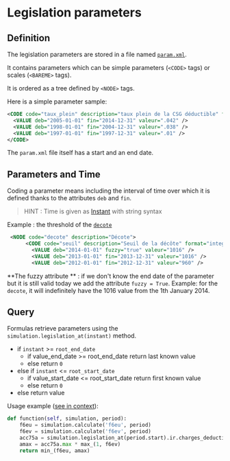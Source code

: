 # Legislation parameters

## Definition

The legislation parameters are stored in a file named [`param.xml`](https://github.com/openfisca/openfisca-france/blob/master/openfisca_france/param/param.xml).

It contains parameters which can be simple parameters (`<CODE>` tags) or scales (`<BAREME>` tags).

It is ordered as a tree defined by `<NODE>` tags.

Here is a simple parameter sample:

```xml
<CODE code="taux_plein" description="taux plein de la CSG déductible" format="percent">
  <VALUE deb="2005-01-01" fin="2014-12-31" valeur=".042" />
  <VALUE deb="1998-01-01" fin="2004-12-31" valeur=".038" />
  <VALUE deb="1997-01-01" fin="1997-12-31" valeur=".01" />
</CODE>
```

The `param.xml` file itself has a start and an end date.

## Parameters and Time
 Coding a parameter means including the interval of time over which it is defined thanks to the attributes `deb` and `fin`.

 > HINT : Time is given as [Instant](../periodsinstants.md) with string syntax

 Example : the threshold of the [`decote`](https://legislation.openfisca.fr/parameters/ir.decote.seuil)

```xml
 <NODE code="decote" description="Décote">
      <CODE code="seuil" description="Seuil de la décôte" format="integer" type="monetary">
        <VALUE deb="2014-01-01" fuzzy="true" valeur="1016" />
        <VALUE deb="2013-01-01" fin="2013-12-31" valeur="1016" />
        <VALUE deb="2012-01-01" fin="2012-12-31" valeur="960" />
```
**The fuzzy attribute ** : if we don't know the end date of the parameter but it is still valid today we add the attribute `fuzzy = True`.   Example: for the `decote`, it will indefinitely have the 1016 value from the 1th January 2014.

## Query

Formulas retrieve parameters using the `simulation.legislation_at(instant)` method.

- if `instant` >= `root_end_date`
  - if value_end_date >= root_end_date return last known value
  - else return `0`
- else if `instant` <= `root_start_date`
  - if value_start_date <= root_start_date return first known value
  - else return `0`
- else return value

Usage example ([see in context](https://github.com/openfisca/openfisca-france/blob/6d82367a761ed36401f9b78e0fa5ed50d62673d1/openfisca_france/model/prelevements_obligatoires/impot_revenu/charges_deductibles.py#L436)):

```python
def function(self, simulation, period):
    f6eu = simulation.calculate('f6eu', period)
    f6ev = simulation.calculate('f6ev', period)
    acc75a = simulation.legislation_at(period.start).ir.charges_deductibles.acc75a
    amax = acc75a.max * max_(1, f6ev)
    return min_(f6eu, amax)
```
